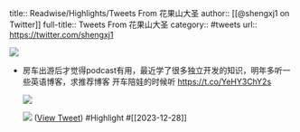 title:: Readwise/Highlights/Tweets From 花果山大圣
author:: [[@shengxj1 on Twitter]]
full-title:: Tweets From 花果山大圣
category:: #tweets
url:: https://twitter.com/shengxj1

![](https://pbs.twimg.com/profile_images/1688110986799271936/Pyt9pQSf.jpg)
- 房车出游后才觉得podcast有用，最近学了很多独立开发的知识，明年多听一些英语博客，求推荐博客 开车陪娃的时候听 https://t.co/YeHY3ChY2s
  
  ![](https://pbs.twimg.com/media/GCVGGBpWIAA4MDn.jpg)
  
  ![](https://pbs.twimg.com/media/GCVGGBoXcAAfr1J.jpg) ([View Tweet](https://twitter.com/shengxj1/status/1739873906134020333)) #Highlight #[[2023-12-28]]